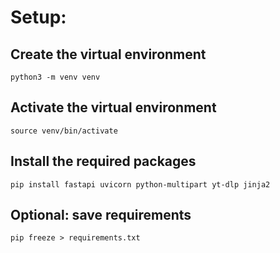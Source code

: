 # Setup:

## Create the virtual environment
`python3 -m venv venv`

## Activate the virtual environment
`source venv/bin/activate`

## Install the required packages
`pip install fastapi uvicorn python-multipart yt-dlp jinja2`

## Optional: save requirements
`pip freeze > requirements.txt`